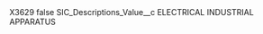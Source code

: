 <?xml version="1.0" encoding="UTF-8"?>
<CustomMetadata xmlns="http://soap.sforce.com/2006/04/metadata" xmlns:xsi="http://www.w3.org/2001/XMLSchema-instance" xmlns:xsd="http://www.w3.org/2001/XMLSchema">
    <label>X3629</label>
    <protected>false</protected>
    <values>
        <field>SIC_Descriptions_Value__c</field>
        <value xsi:type="xsd:string">ELECTRICAL INDUSTRIAL APPARATUS</value>
    </values>
</CustomMetadata>
